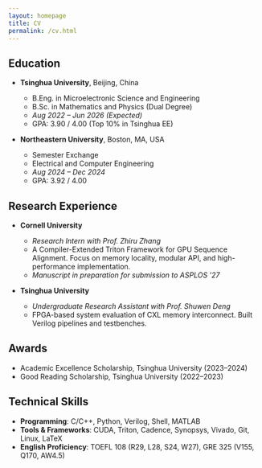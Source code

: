 ```yaml
---
layout: homepage
title: CV
permalink: /cv.html
---
```


## Education

* **Tsinghua University**, Beijing, China
  - B.Eng. in Microelectronic Science and Engineering
  - B.Sc. in Mathematics and Physics (Dual Degree)
  - *Aug 2022 – Jun 2026 (Expected)*
  - GPA: 3.90 / 4.00 (Top 10% in Tsinghua EE)

* **Northeastern University**, Boston, MA, USA
  - Semester Exchange 
  - Electrical and Computer Engineering
  - *Aug 2024 – Dec 2024*
  - GPA: 3.92 / 4.00


## Research Experience

* **Cornell University**
  - *Research Intern with Prof. Zhiru Zhang*
  - A Compiler-Extended Triton Framework for GPU Sequence Alignment. Focus on memory locality, modular API, and high-performance implementation.
  - *Manuscript in preparation for submission to ASPLOS ’27*

* **Tsinghua University**
  - *Undergraduate Research Assistant with Prof. Shuwen Deng*
  - FPGA-based system evaluation of CXL memory interconnect. Built Verilog pipelines and testbenches.


## Awards

* Academic Excellence Scholarship, Tsinghua University (2023–2024)
* Good Reading Scholarship, Tsinghua University (2022–2023)


## Technical Skills

* **Programming**: C/C++, Python, Verilog, Shell, MATLAB
* **Tools & Frameworks**: CUDA, Triton, Cadence, Synopsys, Vivado, Git, Linux, LaTeX
* **English Proficiency**: TOEFL 108 (R29, L28, S24, W27), GRE 325 (V155, Q170, AW4.5)